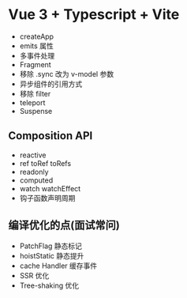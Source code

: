 # Vue 3 + Typescript + Vite

- createApp
- emits 属性
- 多事件处理
- Fragment
- 移除 .sync 改为 v-model 参数
- 异步组件的引用方式
- 移除 filter
- teleport
- Suspense

## Composition API

- reactive
- ref toRef toRefs
- readonly
- computed
- watch watchEffect
- 钩子函数声明周期

## 编译优化的点(面试常问)

- PatchFlag 静态标记
- hoistStatic 静态提升
- cache Handler 缓存事件
- SSR 优化
- Tree-shaking 优化
